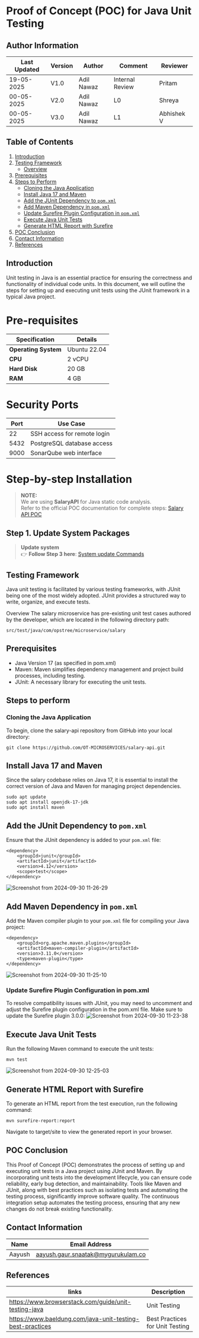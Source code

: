 # Proof of Concept (POC) for Java Unit Testing

##  **Author Information**
| Last Updated | Version | Author          | Comment           | Reviewer |
|--------------|---------|------------------|-------------------|----------|
| 19-05-2025   | V1.0    | Adil Nawaz   | Internal Review   | Pritam   |
| 00-05-2025   | V2.0    | Adil Nawaz   | L0                | Shreya   |
| 00-05-2025   | V3.0    | Adil Nawaz   | L1               | Abhishek V   |

## Table of Contents

1. [Introduction](#introduction)
2. [Testing Framework](#testing-framework)
   - [Overview](#overview)
3. [Prerequisites](#prerequisites)
4. [Steps to Perform](#steps-to-perform)
   - [Cloning the Java Application](#cloning-the-java-application)
   - [Install Java 17 and Maven](#install-java-17-and-maven)
   - [Add the JUnit Dependency to `pom.xml`](#add-the-junit-dependency-to-pomxml)
   - [Add Maven Dependency in `pom.xml`](#add-maven-dependency-in-pomxml)
   - [Update Surefire Plugin Configuration in `pom.xml`](#update-surefire-plugin-configuration-in-pomxml)
   - [Execute Java Unit Tests](#execute-java-unit-tests)
   - [Generate HTML Report with Surefire](#generate-html-report-with-surefire)
5. [POC Conclusion](#poc-conclusion)
6. [Contact Information](#contact-information)
7. [References](#references)

## Introduction
Unit testing in Java is an essential practice for ensuring the correctness and functionality of individual code units. In this document, we will outline the steps for setting up and executing unit tests using the JUnit framework in a typical Java project.

# Pre-requisites 


| **Specification**      | **Details**         |
|-------------------------|---------------------|
| **Operating System**    | Ubuntu 22.04      |
| **CPU**                | 2 vCPU             |
| **Hard Disk**             | 20 GB              |
| **RAM**                | 4 GB               |


# **Security Ports**

| **Port** | **Use Case**                  |
|----------|-------------------------------|
| 22       | SSH access for remote login   |
| 5432     | PostgreSQL database access    |
| 9000     | SonarQube web interface       |




# **Step-by-step Installation**

> **NOTE:**   
> We are using **SalaryAPI** for Java static code analysis.  
> Refer to the official POC documentation for complete steps: [Salary API POC](https://github.com/snaatak-Downtime-Crew/Documentation/blob/main/ot-ms-understanding/applications/salary/poc/README.md)

 ## **Step 1. Update System Packages**

>
>  **Update system**  
> 👉 **Follow Step 3 here**: [System update Commands](https://github.com/snaatak-Downtime-Crew/Documentation/blob/main/common_stack/operating_system/ubuntu/sop/commoncommands/README.md#1-basic-system-commands)
>
> 



## Testing Framework
Java unit testing is facilitated by various testing frameworks, with JUnit being one of the most widely adopted. JUnit provides a structured way to write, organize, and execute tests.

Overview
The salary microservice has pre-existing unit test cases authored by the developer, which are located in the following directory path:

```
src/test/java/com/opstree/microservice/salary
```


## Prerequisites
- Java Version 17 (as specified in pom.xml)
- Maven: Maven simplifies dependency management and project build processes, including testing.
- JUnit: A necessary library for executing the unit tests.

## Steps to perform

### Cloning the Java Application
To begin, clone the salary-api repository from GitHub into your local directory:
```
git clone https://github.com/OT-MICROSERVICES/salary-api.git
```
## Install Java 17 and Maven
Since the salary codebase relies on Java 17, it is essential to install the correct version of Java and Maven for managing project dependencies.
```
sudo apt update
sudo apt install openjdk-17-jdk
sudo apt install maven
```

## Add the JUnit Dependency to ```pom.xml```
Ensure that the JUnit dependency is added to your ```pom.xml``` file:
```
<dependency>
    <groupId>junit</groupId>
    <artifactId>junit</artifactId>
    <version>4.12</version>
    <scope>test</scope>
</dependency>
```
![Screenshot from 2024-09-30 11-26-29](https://github.com/user-attachments/assets/9440f179-d1f9-49db-ad64-3bd18cddd81a)


## Add Maven Dependency in ```pom.xml```
Add the Maven compiler plugin to your ```pom.xml``` file for compiling your Java project:
```
<dependency>
    <groupId>org.apache.maven.plugins</groupId>
    <artifactId>maven-compiler-plugin</artifactId>
    <version>3.11.0</version>
    <type>maven-plugin</type>
</dependency>
```
![Screenshot from 2024-09-30 11-25-10](https://github.com/user-attachments/assets/c5eeed17-8b8e-4d73-9e1c-a2b29954e880)

### Update Surefire Plugin Configuration in pom.xml
To resolve compatibility issues with JUnit, you may need to uncomment and adjust the Surefire plugin configuration in the pom.xml file.
Make sure to update the Surefire plugin 3.0.0:
![Screenshot from 2024-09-30 11-23-38](https://github.com/user-attachments/assets/51c12b2b-7107-4443-8c56-0b5f77bdb976)

## Execute Java Unit Tests
Run the following Maven command to execute the unit tests:
```
mvn test
```
![Screenshot from 2024-09-30 12-25-03](https://github.com/user-attachments/assets/140aafdd-6e1e-4053-9ff7-86c6e7b1a81f)

## Generate HTML Report with Surefire
To generate an HTML report from the test execution, run the following command:
```
mvn surefire-report:report
```
Navigate to target/site to view the generated report in your browser.

## POC Conclusion
This Proof of Concept (POC) demonstrates the process of setting up and executing unit tests in a Java project using JUnit and Maven. By incorporating unit tests into the development lifecycle, you can ensure code reliability, early bug detection, and maintainability. Tools like Maven and JUnit, along with best practices such as isolating tests and automating the testing process, significantly improve software quality. The continuous integration setup automates the testing process, ensuring that any new changes do not break existing functionality.

## Contact Information 
|Name|Email Address|
|:---:|:---:|
|Aayush|aayush.gaur.snaatak@mygurukulam.co|

## References 
|links | Description |
|-------|-----------|
|https://www.browserstack.com/guide/unit-testing-java | Unit Testing |
| https://www.baeldung.com/java-unit-testing-best-practices | Best Practices for Unit Testing |
